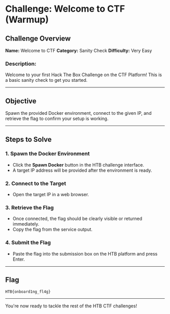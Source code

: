 # Challenge: Welcome to CTF (Warmup)

## Challenge Overview

**Name:** Welcome to CTF
**Category:** Sanity Check
**Difficulty:** Very Easy

### Description:

Welcome to your first Hack The Box Challenge on the CTF Platform! This is a basic sanity check to get you started.

---

## Objective

Spawn the provided Docker environment, connect to the given IP, and retrieve the flag to confirm your setup is working.

---

## Steps to Solve

### 1. Spawn the Docker Environment

* Click the **Spawn Docker** button in the HTB challenge interface.
* A target IP address will be provided after the environment is ready.

### 2. Connect to the Target

* Open the target IP in a web browser.

### 3. Retrieve the Flag

* Once connected, the flag should be clearly visible or returned immediately.
* Copy the flag from the service output.

### 4. Submit the Flag

* Paste the flag into the submission box on the HTB platform and press Enter.

---

## Flag

```
HTB{onboard1ng_fl4g}
```

---


You're now ready to tackle the rest of the HTB CTF challenges!